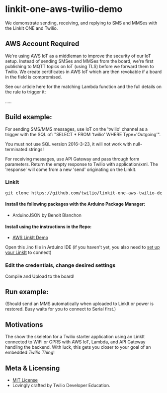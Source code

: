# linkit-one-aws-twilio-demo
We demonstrate sending, receiving, and replying to SMS and MMSes with the LinkIt ONE and Twilio.

## AWS Account Required

We're using AWS IoT as a middleman to improve the security of our IoT setup.  Instead of sending SMSes and MMSes from the board, we're first publishing to MQTT topics on IoT (using TLS) before we forward them to Twilio.  We create certificates in AWS IoT which are then revokable if a board in the field is compromised.

See our article here for the matching Lambda function and the full details on the rule to trigger it:

.....

## Build example:

For sending SMS/MMS messages, use IoT on the 'twilio' channel as a trigger with the SQL of: 
"SELECT * FROM 'twilio' WHERE Type='Outgoing'".  

You must not use SQL version 2016-3-23, it will not work with null-terminated strings!

For receiving messages, use API Gateway and pass through form parameters.  Return the empty response to Twilio with application/xml.  The 'response' will come from a new 'send' originating on the LinkIt.


### LinkIt
<pre>
git clone https://github.com/twilio/linkit-one-aws-twilio-demo.git
</pre>

#### Install the following packages with the Arduino Package Manager:
* ArduinoJSON by Benoit Blanchon
#### Install using the instructions in the Repo:
* [AWS LinkIt Demo](https://github.com/twilio/linkit-one-aws-twilio-demo)

Open this .ino file in Arduino IDE (if you haven't yet, you also need to [set up your LinkIt](https://docs.labs.mediatek.com/resource/linkit-one/en/getting-started) to connect)

### Edit the credentials, change desired settings
Compile and Upload to the board!

## Run example:
(Should send an MMS automatically when uploaded to LinkIt or power is restored.  Busy waits for you to connect to Serial first.)

## Motivations

The show the skeleton for a Twilio starter application using an LinkIt connected to WiFi or GPRS with AWS IoT, Lambda, and API Gateway handling the backend.  With luck, this gets you closer to your goal of an embedded _Twilio Thing_!

## Meta & Licensing

* [MIT License](http://www.opensource.org/licenses/mit-license.html)
* Lovingly crafted by Twilio Developer Education.
